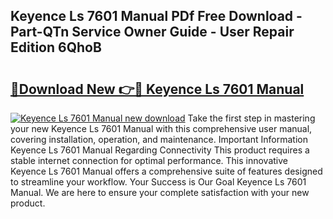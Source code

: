 ## Keyence Ls 7601 Manual PDf Free Download - Part-QTn Service Owner Guide - User Repair Edition 6QhoB

# <h2><a href="http://bc17130.oget.top/?id=Keyence+Ls+7601+Manual">🔗Download New 👉🔴 Keyence Ls 7601 Manual</a></h2>

[![Keyence Ls 7601 Manual new download](https://i.imgur.com/5g1atiW.png)](http://bc17130.oget.top/?id=Keyence+Ls+7601+Manual)
Take the first step in mastering your new Keyence Ls 7601 Manual with this comprehensive user manual, covering installation, operation, and maintenance. Important Information Keyence Ls 7601 Manual Regarding Connectivity This product requires a stable internet connection for optimal performance. This innovative Keyence Ls 7601 Manual offers a comprehensive suite of features designed to streamline your workflow. Your Success is Our Goal Keyence Ls 7601 Manual. We are here to ensure your complete satisfaction with your new product.
